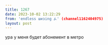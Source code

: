 ```yaml
---
title: 1267
date: 2023-10-02 13:22:29
from: 'endless шизing ⍼' (channel1162404975)
layout: post
---
```


ура у меня будет абонемент в метро
